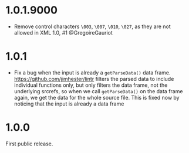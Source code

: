 
# 1.0.1.9000

* Remove control characters `\003`, `\007`, `\010`, `\027`, as they are
  not allowed in XML 1.0, #1 @GregoireGauriot

# 1.0.1

* Fix a bug when the input is already a `getParseData()` data frame.
  https://github.com/jimhester/lintr filters the parsed data to include
  individual functions only, but only filters the data frame, not the
  underlying srcrefs, so when we call `getParseData()` on the data frame
  again, we get the data for the whole source file. This is fixed now by
  noticing that the input is already a data frame

# 1.0.0

First public release.
